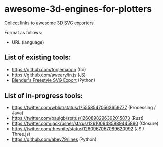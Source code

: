 # awesome-3d-engines-for-plotters
Collect links to awesome 3D SVG exporters

Format as follows: 
- URL (language)

## List of existing tools:

- https://github.com/fogleman/ln (Go)
- https://github.com/aweary/ln.js (JS)
- [Blender's Freestyle SVG Export](https://docs.blender.org/manual/en/2.79/render/freestyle/export_svg.html) (Python)


## List of in-progress tools:

- https://twitter.com/wblut/status/1255585470563659777 (Processing / Java)
- https://twitter.com/paulgb/status/1260898296392015873 (Rust)
- https://twitter.com/jackrusher/status/1261009485889445890 (Closure)
- https://twitter.com/thespite/status/1260967067089620992 (JS / Three.js)
- https://github.com/abey79/lines (Python)
